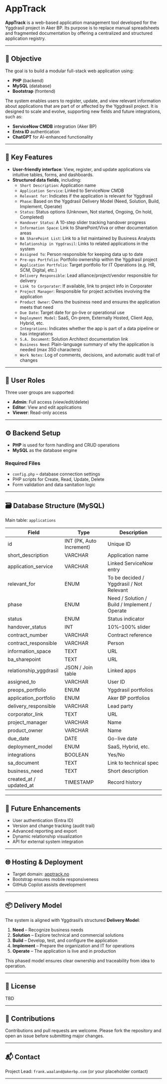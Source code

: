 # AppTrack

**AppTrack** is a web-based application management tool developed for the Yggdrasil project in Aker BP. Its purpose is to replace manual spreadsheets and fragmented documentation by offering a centralized and structured application registry.

---

## 🎯 Objective

The goal is to build a modular full-stack web application using:

- **PHP** (backend)
- **MySQL** (database)
- **Bootstrap** (frontend)

The system enables users to register, update, and view relevant information about applications that are part of or affected by the Yggdrasil project. It is designed to scale and evolve, supporting new fields and future integrations, such as:

- **ServiceNow CMDB** integration (Aker BP)
- **Entra ID** authentication
- **ChatGPT** for AI-enhanced functionality

---

## 🔑 Key Features

- **User-friendly interface**: View, register, and update applications via intuitive tables, forms, and dashboards.
- **Structured data fields**, including:
  - `Short Description`: Application name
  - `Application Service`: Linked to ServiceNow CMDB
  - `Relevant for`: Indicates if the application is relevant for Yggdrasil
  - `Phase`: Based on the Yggdrasil Delivery Model (Need, Solution, Build, Implement, Operate)
  - `Status`: Status options (Unknown, Not started, Ongoing, On hold, Completed)
  - `Handover Status`: A 10-step slider tracking handover progress
  - `Information Space`: Link to SharePoint/Viva or other documentation areas
  - `BA SharePoint List`: Link to a list maintained by Business Analysts
  - `Relationship in Yggdrasil`: Links to related applications in the system
  - `Assigned To`: Person responsible for keeping data up to date
  - `Pre-ops Portfolio`: Portfolio ownership within the Yggdrasil project
  - `Application Portfolio`: Target portfolio for IT Operations (e.g. HR, SCM, Digital, etc.)
  - `Delivery Responsible`: Lead alliance/project/vendor responsible for delivery
  - `Link to Corporater`: If available, link to project info in Corporater
  - `Project Manager`: Responsible for project activities involving the application
  - `Product Owner`: Owns the business need and ensures the application meets that need
  - `Due Date`: Target date for go-live or operational use
  - `Deployment Model`: SaaS, On-prem, Externally Hosted, Client App, Hybrid, etc.
  - `Integrations`: Indicates whether the app is part of a data pipeline or has integrations
  - `S.A. Document`: Solution Architect documentation link
  - `Business Need`: Plain-language summary of why the application is needed (max 350 characters)
  - `Work Notes`: Log of comments, decisions, and automatic audit trail of changes

---

## 👥 User Roles

Three user groups are supported:
- **Admin**: Full access (view/edit/delete)
- **Editor**: View and edit applications
- **Viewer**: Read-only access

---

## ⚙️ Backend Setup

- **PHP** is used for form handling and CRUD operations
- **MySQL** as the database engine

### Required Files

- `config.php` – database connection settings
- PHP scripts for Create, Read, Update, Delete
- Form validation and data sanitation logic

---

## 🗃️ Database Structure (MySQL)

Main table: `applications`

| Field | Type | Description |
|-------|------|-------------|
| id | INT (PK, Auto Increment) | Unique ID |
| short_description | VARCHAR | Application name |
| application_service | VARCHAR | Linked ServiceNow entry |
| relevant_for | ENUM | To be decided / Yggdrasil / Not Relevant |
| phase | ENUM | Need / Solution / Build / Implement / Operate |
| status | ENUM | Status indicator |
| handover_status | INT | 10%–100% slider |
| contract_number | VARCHAR | Contract reference |
| contract_responsible | VARCHAR | Person |
| information_space | TEXT | URL |
| ba_sharepoint | TEXT | URL |
| relationship_yggdrasil | JSON / Join table | Linked apps |
| assigned_to | VARCHAR | User ID |
| preops_portfolio | ENUM | Yggdrasil portfolios |
| application_portfolio | ENUM | Aker BP portfolios |
| delivery_responsible | VARCHAR | Lead party |
| corporator_link | TEXT | URL |
| project_manager | VARCHAR | Name |
| product_owner | VARCHAR | Name |
| due_date | DATE | Go-live date |
| deployment_model | ENUM | SaaS, Hybrid, etc. |
| integrations | BOOLEAN | Yes/No |
| sa_document | TEXT | Link to technical spec |
| business_need | TEXT | Short description |
| created_at / updated_at | TIMESTAMP | Record history |

---

## 🚧 Future Enhancements

- User authentication (Entra ID)
- Version and change tracking (audit trail)
- Advanced reporting and export
- Dynamic relationship visualization
- API for external system integration

---

## 🌐 Hosting & Deployment

- Target domain: [apptrack.no](https://apptrack.no)
- Bootstrap ensures mobile responsiveness
- GitHub Copilot assists development

---

## 📦 Delivery Model

The system is aligned with Yggdrasil’s structured **Delivery Model**:

1. **Need** – Recognize business needs
2. **Solution** – Explore technical and commercial solutions
3. **Build** – Develop, test, and configure the application
4. **Implement** – Prepare the organization and IT for operations
5. **Operate** – The application is live and in production

This phased model ensures clear ownership and traceability from idea to operation.

---

## 📄 License

TBD

---

## 🤝 Contributions

Contributions and pull requests are welcome. Please fork the repository and open an issue before submitting major changes.

---

## 📬 Contact

Project Lead: `frank.waaland@akerbp.com` (or your placeholder contact)

---

